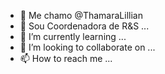 - 👋 Me chamo @ThamaraLillian
- 👀 Sou Coordenadora de R&S ...
- 🌱 I’m currently learning ...
- 💞️ I’m looking to collaborate on ...
- 📫 How to reach me ...

<!---
ThamaraLillian/ThamaraLillian is a ✨ special ✨ repository because its `README.md` (this file) appears on your GitHub profile.
You can click the Preview link to take a look at your changes.
--->
